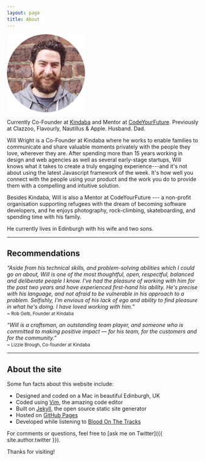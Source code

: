 ```yaml
---
layout: page
title: About
---
```


<p class="text-center">
    <img height="205" width="205" class="center-block" src="/public/img/will.png" alt="Will Wright">
</p>

<p class="lead">Currently Co-Founder at <a href="//kindaba.com" target="_blank">Kindaba</a> and Mentor at <a href="//www.codeyourfuture.co" target="_blank">CodeYourFuture</a>. Previously at Clazzoo, Flavourly, Nautillus & Apple. Husband. Dad.</p>

Will Wright is a Co-Founder at Kindaba where he works to enable families to communicate and share valuable moments privately with the people they love, wherever they are. After spending more than 15 years working in design and web agencies as well as several early-stage startups, Will knows what it takes to create a truly engaging experience---and it's not about using the latest Javascript framework of the week. It's how well you connect with the people using your product and the work you do to provide them with a compelling and intuitive solution.

Besides Kindaba, Will is also a Mentor at CodeYourFuture --- a non-profit organisation supporting refugees with the dream of becoming software developers, and he enjoys photography, rock-climbing, skateboarding, and spending time with his family.

He currently lives in Edinburgh with his wife and two sons.

<hr>

## Recommendations

*“Aside from his technical skills, and problem-solving abilities which I could go on about, Will is one of the most thoughtful, open, respectful, balanced and deliberate people I know. I've had the pleasure of working with him for the past two years and have experienced first-hand his ability. He's precise with his language, and not afraid to be vulnerable in his approach to a problem. Selfishly, I'm envious of his lack of ego and ability to find pleasure in what he's doing. I have loved working with him.”*
<br><small>~ Rob Gelb, Founder at Kindaba</small>

*“Will is a craftsman, an outstanding team player, and someone who is committed to making positive impact — for his team, for the customers and for the community.”*
<br><small>~ Lizzie Brough, Co-founder at Kindaba</small>

<hr>

## About the site

Some fun facts about this website include:

* Designed and coded on a Mac in beautiful Edinburgh, UK
* Coded using [Vim](http://www.vim.org), the amazing code editor
* Built on [Jekyll](http://jekyllrb.com), the open source static site generator
* Hosted on [GitHub Pages](https://pages.github.com)
* Developed while listening to [Blood On The Tracks](//open.spotify.com/album/4WD4pslu83FF6oMa1e19mF)

For comments or questions, feel free to [ask me on Twitter]({{ site.author.twitter }}).

Thanks for visiting!
